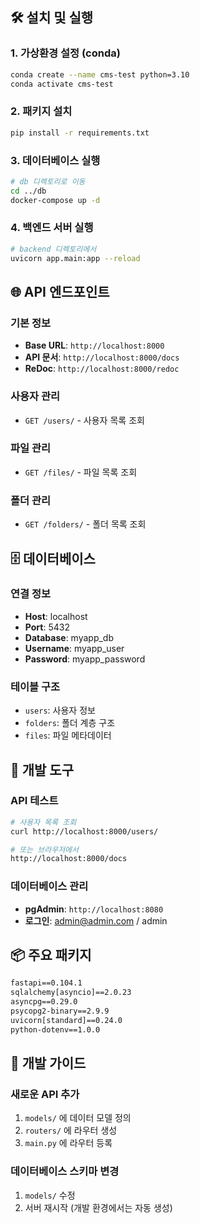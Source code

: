 
## 🛠️ 설치 및 실행

### 1. 가상환경 설정 (conda)
```bash
conda create --name cms-test python=3.10
conda activate cms-test
```

### 2. 패키지 설치
```bash
pip install -r requirements.txt
```

### 3. 데이터베이스 실행
```bash
# db 디렉토리로 이동
cd ../db
docker-compose up -d
```

### 4. 백엔드 서버 실행
```bash
# backend 디렉토리에서
uvicorn app.main:app --reload
```

## 🌐 API 엔드포인트

### 기본 정보
- **Base URL**: `http://localhost:8000`
- **API 문서**: `http://localhost:8000/docs`
- **ReDoc**: `http://localhost:8000/redoc`

### 사용자 관리
- `GET /users/` - 사용자 목록 조회

### 파일 관리
- `GET /files/` - 파일 목록 조회

### 폴더 관리
- `GET /folders/` - 폴더 목록 조회

## 🗄️ 데이터베이스

### 연결 정보
- **Host**: localhost
- **Port**: 5432
- **Database**: myapp_db
- **Username**: myapp_user
- **Password**: myapp_password

### 테이블 구조
- `users`: 사용자 정보
- `folders`: 폴더 계층 구조
- `files`: 파일 메타데이터

## 🔧 개발 도구

### API 테스트
```bash
# 사용자 목록 조회
curl http://localhost:8000/users/

# 또는 브라우저에서
http://localhost:8000/docs
```

### 데이터베이스 관리
- **pgAdmin**: `http://localhost:8080`
- **로그인**: admin@admin.com / admin

## 📦 주요 패키지

```txt
fastapi==0.104.1
sqlalchemy[asyncio]==2.0.23
asyncpg==0.29.0
psycopg2-binary==2.9.9
uvicorn[standard]==0.24.0
python-dotenv==1.0.0
```

## 📝 개발 가이드

### 새로운 API 추가
1. `models/` 에 데이터 모델 정의
2. `routers/` 에 라우터 생성
3. `main.py` 에 라우터 등록

### 데이터베이스 스키마 변경
1. `models/` 수정
2. 서버 재시작 (개발 환경에서는 자동 생성)
